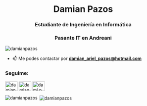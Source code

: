 <h1 align="center">Damian Pazos</h1>
<h3 align="center">Estudiante de Ingeniería en Informática</h3>
<h3 align="center">Pasante IT en Andreani</h3>

<p align="left"> <img src="https://komarev.com/ghpvc/?username=damianpazos&label=Profile%20views&color=0e75b6&style=flat" alt="damianpazos" /> </p>

- 📫 Me podes contactar por **damian_ariel_pazos@hotmail.com**

<h3 align="left">Seguime:</h3>
<p align="left">
<a href="https://twitter.com/damian_pazos" target="blank"><img align="center" src="https://raw.githubusercontent.com/rahuldkjain/github-profile-readme-generator/master/src/images/icons/Social/twitter.svg" alt="damian_pazos" height="30" width="40" /></a>
<a href="https://linkedin.com/in/damian-pazos" target="blank"><img align="center" src="https://raw.githubusercontent.com/rahuldkjain/github-profile-readme-generator/master/src/images/icons/Social/linked-in-alt.svg" alt="damian-pazos" height="30" width="40" /></a>
<a href="https://instagram.com/dami.pazos" target="blank"><img align="center" src="https://raw.githubusercontent.com/rahuldkjain/github-profile-readme-generator/master/src/images/icons/Social/instagram.svg" alt="dami.pazos" height="30" width="40" /></a>
</p>



<p><img align="left" src="https://github-readme-stats.vercel.app/api/top-langs?username=damianpazos&show_icons=true&locale=en&layout=compact" alt="damianpazos" /></p>

<p>&nbsp;<img align="center" src="https://github-readme-stats.vercel.app/api?username=damianpazos&show_icons=true&locale=en" alt="damianpazos" /></p>

    




<!---
DamianPazos/DamianPazos is a ✨ special ✨ repository because its `README.md` (this file) appears on your GitHub profile.
You can click the Preview link to take a look at your changes.
--->
